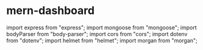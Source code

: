 # mern-dashboard

import express from "express";
import mongoose from "mongoose";
import bodyParser from "body-parser";
import cors from "cors";
import dotenv from "dotenv";
import helmet from "helmet";
import morgan from "morgan";
